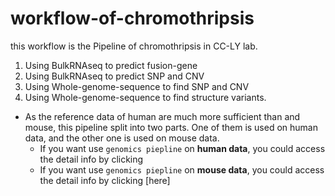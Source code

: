 # workflow-of-chromothripsis
this workflow is the Pipeline of chromothripsis in CC-LY lab.
1. Using BulkRNAseq to predict fusion-gene
2. Using BulkRNAseq to predict SNP and CNV
3. Using Whole-genome-sequence to find SNP and CNV
4. Using Whole-genome-sequence to find structure variants.

- As the reference data of human are much more sufficient than and mouse, this pipeline split into two parts. One of them is used on human data, and the other one is used on mouse data.
  - If you want use `genomics piepline` on **human data**, you could access the detail info by clicking
  - If you want use `genomics piepline` on **mouse data**, you could access the detail info by clicking [here] 
